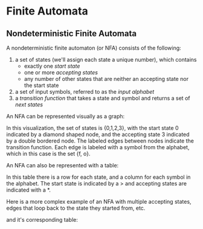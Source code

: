 <script src="/main.js"></script>

# Finite Automata

## Nondeterministic Finite Automata

A nondeterministic finite automaton (or NFA) consists of the following:

1. a set of states (we'll assign each state a unique number), which contains
   - exactly one _start state_
   - one or more _accepting states_
   - any number of other states that are neither an accepting state nor the start state
2. a set of input symbols, referred to as the _input alphabet_
3. a _transition function_ that takes a state and symbol and returns a set of _next states_

An NFA can be represented visually as a graph:

<div id="example-1" class="nfa"></div>

In this visualization, the set of states is {0,1,2,3}, with the start state 0
indicated by a diamond shaped node, and the accepting state 3 indicated by a double
bordered node. The labeled edges between nodes indicate the transition function.
Each edge is labeled with a symbol from the alphabet, which in this case is the
set {f, o}.

An NFA can also be represented with a table:

<div id="example-1-table"></div>

<script type="text/javascript">
{
let nfa = new nfaExplore.NFA();
let s0 = nfa.addState();
let s1 = nfa.addState();
let s2 = nfa.addState();
let s3 = nfa.addState();
let f = nfa.addAlpha('f');
let o = nfa.addAlpha('o');
nfa.addEdge(s0, s1, f);
nfa.addEdge(s1,s2,o);
nfa.addEdge(s2,s3,o);
nfa.setAccepting(s3, true);
nfa.setStartState(s0);
nfaExplore.renderNFAGraph('example-1', {nfa, height: 150, width: 300});
nfaExplore.renderNFATable('example-1-table', nfa)
}
</script>

In this table there is a row for each state, and a column for each symbol in the
alphabet. The start state is indicated by a > and accepting states are indicated
with a \*.

Here is a more complex example of an NFA with multiple accepting states,
edges that loop back to the state they started from, etc.

<div id="example-2" class="nfa"></div>

and it's corresponding table:

<div id="example-2-table"></div>
<script>
  let nfa = nfaExplore.parseRegex('a*b*').nfa();
  nfaExplore.renderNFAGraph(
    'example-2',
    {nfa, layout:'cose', width: 400, height: 250},
  );
  nfaExplore.renderNFATable('example-2-table', nfa)
</script>
